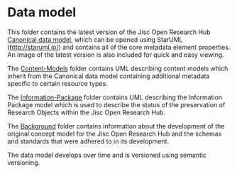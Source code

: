 # Data model

This folder contains the latest version of the Jisc Open Research Hub [Canonical data model](https://github.com/JiscRDSS/rdss-canonical-data-model/blob/master/Data-Model/Canonical-data-model.mdj), which can be opened using StarUML (http://staruml.io/) and contains all of the core metadata element properties. An image of the latest version is also included for quick and easy viewing.

The [Content-Models](https://github.com/JiscRDSS/rdss-canonical-data-model/blob/master/Data-Model/Content-Models) folder contains UML describing content models which inherit from the Canonical data model containing additional metadata specific to certain resource types. 

The [Information-Package](https://github.com/JiscRDSS/rdss-canonical-data-model/blob/master/Data-Model/Information-Package) folder contains UML describing the Information Package model which is used to describe the status of the preservation of Research Objects within the Jisc Open Research Hub. 

The [Background](https://github.com/JiscRDSS/rdss-canonical-data-model/blob/master/Data-Model/Background) folder contains information about the development of the original concept model for the Jisc Open Research Hub and the schemas and standards that were adhered to in its development.

The data model develops over time and is versioned using semantic versioning.
